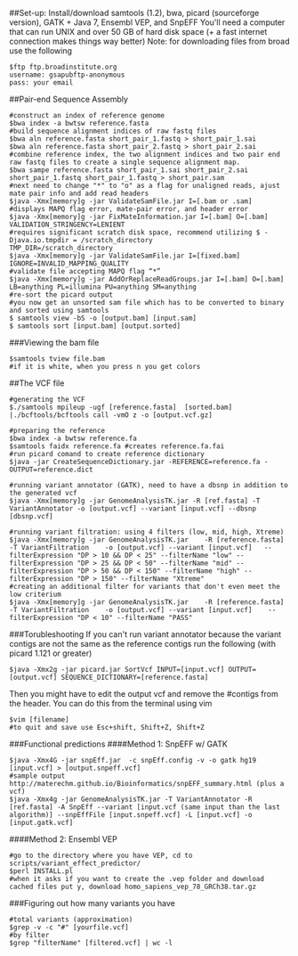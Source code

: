 ##Set-up: 
Install/download samtools (1.2), bwa, picard (sourceforge version), GATK + Java 7, Ensembl VEP, and SnpEFF
You'll need a computer that can run UNIX and over 50 GB of hard disk space (+ a fast internet connection makes things way better)
Note: for downloading files from broad use the following 
```
$ftp ftp.broadinstitute.org
username: gsapubftp-anonymous
pass: your email
```

##Pair-end Sequence Assembly
```
#construct an index of reference genome
$bwa index -a bwtsw reference.fasta 
#build sequence alignment indices of raw fastq files
$bwa aln reference.fasta short_pair_1.fastq > short_pair_1.sai
$bwa aln reference.fasta short_pair_2.fastq > short_pair_2.sai
#combine reference index, the two alignment indices and two pair end raw fastq files to create a single sequence alignment map. 
$bwa sampe reference.fasta short_pair_1.sai short_pair_2.sai short_pair_1.fastq short_pair_1.fastq > short_pair.sam
#next need to change "*" to "o" as a flag for unaligned reads, ajust mate pair info and add read headers 
$java -Xmx[memory]g -jar ValidateSamFile.jar I=[.bam or .sam]
#displays MAPQ flag error, mate-pair error, and header error
$java -Xmx[memory]g -jar FixMateInformation.jar I=[.bam] O=[.bam] VALIDATION_STRINGENCY=LENIENT
#requires significant scratch disk space, recommend utilizing $ -Djava.io.tmpdir = /scratch_directory
TMP_DIR=/scratch_directory
$java -Xmx[memory]g -jar ValidateSamFile.jar I=[fixed.bam] IGNORE=INVALID_MAPPING_QUALITY
#validate file accepting MAPQ flag “*”
$java -Xmx[memory]g -jar AddOrReplaceReadGroups.jar I=[.bam] O=[.bam]
LB=anything PL=illumina PU=anything SM=anything
#re-sort the picard output
#you now get an unsorted sam file which has to be converted to binary and sorted using samtools
$ samtools view -bS -o [output.bam] [input.sam]
$ samtools sort [input.bam] [output.sorted]
```

###Viewing the bam file
```
$samtools tview file.bam
#if it is white, when you press n you get colors
```

##The VCF file
```
#generating the VCF
$./samtools mpileup -ugf [reference.fasta]  [sorted.bam] |./bcftools/bcftools call -vmO z -o [output.vcf.gz] 

#preparing the reference
$bwa index -a bwtsw reference.fa
$samtools faidx reference.fa #creates reference.fa.fai
#run picard comand to create reference dictionary 
$java -jar CreateSequenceDictionary.jar -REFERENCE=reference.fa -OUTPUT=reference.dict

#running variant annotator (GATK), need to have a dbsnp in addition to the generated vcf 
$java -Xmx[memory]g -jar GenomeAnalysisTK.jar -R [ref.fasta] -T VariantAnnotator -o [output.vcf] --variant [input.vcf] --dbsnp [dbsnp.vcf]

#running variant filtration: using 4 filters (low, mid, high, Xtreme) 
$java -Xmx[memory]g -jar GenomeAnalysisTK.jar    -R [reference.fasta]    -T VariantFiltration    -o [output.vcf] --variant [input.vcf]   --filterExpression "DP > 10 && DP < 25" --filterName "low" --filterExpression "DP > 25 && DP < 50" --filterName "mid" --filterExpression "DP > 50 && DP < 150" --filterName "high" --filterExpression "DP > 150" --filterName "Xtreme" 
#creating an additional filter for variants that don't even meet the low criterium 
$java -Xmx[memory]g -jar GenomeAnalysisTK.jar    -R [reference.fasta]    -T VariantFiltration    -o [output.vcf] --variant [input.vcf]    --filterExpression "DP < 10" --filterName "PASS"
```
###Torubleshooting 
If you can't run variant annotator because the variant contigs are not the same as the reference contigs run the following (with picard 1.121 or greater)
```
$java -Xmx2g -jar picard.jar SortVcf INPUT=[input.vcf] OUTPUT=[output.vcf] SEQUENCE_DICTIONARY=[reference.fasta]
```
Then you might have to edit the output vcf and remove the #contigs from the header. You can do this from the terminal using vim
```
$vim [filename]
#to quit and save use Esc+shift, Shift+Z, Shift+Z
```

###Functional predictions 
####Method 1: SnpEFF w/ GATK
```
$java -Xmx4G -jar snpEff.jar  -c snpEff.config -v -o gatk hg19 [input.vcf] > [output.snpeff.vcf] 
#sample output http://materechm.github.io/Bioinformatics/snpEFF_summary.html (plus a vcf)
$java -Xmx4g -jar GenomeAnalysisTK.jar -T VariantAnnotator -R [ref.fasta] -A SnpEff --variant [input.vcf (same input than the last algorithm)] --snpEffFile [input.snpeff.vcf] -L [input.vcf] -o [input.gatk.vcf] 
```
####Method 2: Ensembl VEP
```
#go to the directory where you have VEP, cd to scripts/variant_effect_predictor/
$perl INSTALL.pl
#when it asks if you want to create the .vep folder and download cached files put y, download homo_sapiens_vep_78_GRCh38.tar.gz

```

###Figuring out how many variants you have
```
#total variants (approximation)
$grep -v -c "#" [yourfile.vcf]
#by filter
$grep "filterName" [filtered.vcf] | wc -l

```
